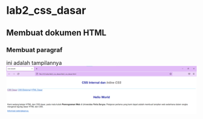 # lab2_css_dasar
## Membuat dokumen HTML

### Membuat paragraf
ini adalah tampilannya
![gambar 2](screenshot/gambar2.png)
